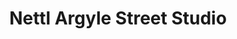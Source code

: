 ---
title: "Nettl Argyle Street Studio"
url: /glasgow/nettl-argyle-street-studio/
shop: copyshop
---